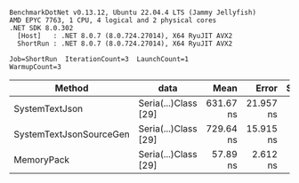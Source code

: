 ```

BenchmarkDotNet v0.13.12, Ubuntu 22.04.4 LTS (Jammy Jellyfish)
AMD EPYC 7763, 1 CPU, 4 logical and 2 physical cores
.NET SDK 8.0.302
  [Host]   : .NET 8.0.7 (8.0.724.27014), X64 RyuJIT AVX2
  ShortRun : .NET 8.0.7 (8.0.724.27014), X64 RyuJIT AVX2

Job=ShortRun  IterationCount=3  LaunchCount=1  
WarmupCount=3  

```
| Method                  | data                 | Mean      | Error     | StdDev   | Min       | Max       | Gen0   | Allocated |
|------------------------ |--------------------- |----------:|----------:|---------:|----------:|----------:|-------:|----------:|
| SystemTextJson          | Seria(...)Class [29] | 631.67 ns | 21.957 ns | 1.204 ns | 630.58 ns | 632.96 ns | 0.0038 |     392 B |
| SystemTextJsonSourceGen | Seria(...)Class [29] | 729.64 ns | 15.915 ns | 0.872 ns | 729.12 ns | 730.65 ns | 0.0048 |     464 B |
| MemoryPack              | Seria(...)Class [29] |  57.89 ns |  2.612 ns | 0.143 ns |  57.72 ns |  57.98 ns | 0.0014 |     120 B |
